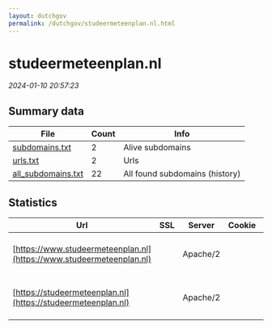 ```yaml
---
layout: dutchgov
permalink: /dutchgov/studeermeteenplan.nl.html
---
```



# studeermeteenplan.nl
*2024-01-10 20:57:23*
## Summary data


| File       | Count | Info |
|------------|-------|------|
|[subdomains.txt](/data/studeermeteenplan.nl/subdomains.txt)|2|Alive subdomains|
|[urls.txt](/data/studeermeteenplan.nl/urls.txt)|2|Urls|
|[all_subdomains.txt](/data/studeermeteenplan.nl/all_subdomains.txt)|22|All found subdomains (history)|


## Statistics


| Url | SSL | Server | Cookie | HSTS | CSP | XFO | XXP | RP | Tech |Title |
|------------|-------|------|------|------|------|------|------|------|------|------|
|[https://www.studeermeteenplan.nl](https://www.studeermeteenplan.nl)| |Apache/2| |:white_check_mark: |:warning: | :white_check_mark: | :white_check_mark: | :white_check_mark: |Apache HTTP Server:2 HSTS|301 Moved Perman...|
|[https://studeermeteenplan.nl](https://studeermeteenplan.nl)| |Apache/2| |:white_check_mark: |:warning: | :white_check_mark: | :white_check_mark: | :white_check_mark: |Apache HTTP Server:2 HSTS|301 Moved Perman...|